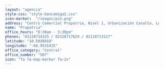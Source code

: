 ```yaml
---
layout: "agencia"
style-css: "style-bancamiga2.css"
icon-marker:  "/images/pin.png"
address: "Centro Comercial Propatria, Nivel 1, Urbanización Casalta, Local 4-E, Jurisdicción de la Parroquia Sucre, Municipio Libertador del Distrito Capital. Código Postal 1030."
name: "Propatria"
office_hours: "8:30am - 3:30pm"
phones: "02128714325 / 02128717629 / 02128713127"
latitude: "10.5038018"
longitude: "-66.9531415"
office_category: "Central"
office_number: "507"
icon: "fa fa-map-marker fa-2x"
---
```

